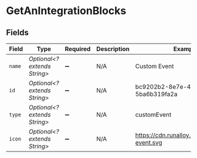 # GetAnIntegrationBlocks


## Fields

| Field                                        | Type                                         | Required                                     | Description                                  | Example                                      |
| -------------------------------------------- | -------------------------------------------- | -------------------------------------------- | -------------------------------------------- | -------------------------------------------- |
| `name`                                       | *Optional<? extends String>*                 | :heavy_minus_sign:                           | N/A                                          | Custom Event                                 |
| `id`                                         | *Optional<? extends String>*                 | :heavy_minus_sign:                           | N/A                                          | bc9202b2-8e7e-47d4-9416-5ba6b319fa2a         |
| `type`                                       | *Optional<? extends String>*                 | :heavy_minus_sign:                           | N/A                                          | customEvent                                  |
| `icon`                                       | *Optional<? extends String>*                 | :heavy_minus_sign:                           | N/A                                          | https://cdn.runalloy.com/icons/app-event.svg |